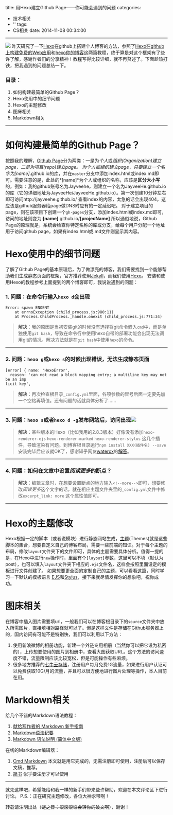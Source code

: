 title: 用Hexo建立Github Page——你可能会遇到的问题
categories:
  - 技术相关
  - ''
tags:
  - CS相关
date: 2014-11-08 00:34:00
---
![](http://jayveestorage.qiniudn.com/QQ%E6%88%AA%E5%9B%BE20141107155113.png)
昨天研究了一下[Hexo](http://hexo.io/)在github上搭建个人博客的方法，参照了[Hexo在github上构建免费的Web应用](http://blog.fens.me/hexo-blog-github/)和[hexo你的博客](http://ibruce.info/2013/11/22/hexo-your-blog/)这两篇教程，终于算是对这个框架有了些许了解，感谢作者们的分享精神！教程写得比较详细，就不再赘述了。下面趁热打铁，把我遇到的问题总结一下。<!--more-->


### 目录：
1. 如何构建最简单的Github Page？
2. Hexo使用中的细节问题
3. Hexo的主题修改
4. 图床相关
5. Markdown相关


---

# **如何构建最简单的Github Page？**
按照我的理解，[Github Page](https://pages.github.com/)分为两类：一是为*个人*或*组织(Organization)*建立page，二是为*项目(repo)*建立page。
为个人或组织建立page，只要建立一个名字为*[name]*.github.io的库，并在`master`分支中添加index.html或index.md即可。需要注意的是，此处的*[name]*为个人或组织的名称，应该是**区分大小写**的，例如：我的github账号名为Jayveehe，则建立一个名为JayveeHe.github.io的库（它的详细地址为JayveeHe/JayveeHe.github.io）。第一次创建10分钟左右即可访问http://jayveehe.github.io/ 查看index的内容，太急的话会出现404，这应该是github服务器给page做DNS时应有的一定延迟吧。
对于建立项目的page，则在该项目下创建一个`gh-pages`分支，添加index.html或index.md即可，访问的地址则变为:**[name]**.github.io/**[projecName]**
所以通俗地说，Github Page的原理就是，系统会检查你特定名称的库或分支，给每个用户分配一个地址用于访问github page，如果有index.html或.md文件则显示其内容。


# **Hexo使用中的细节问题**
了解了Github Page的基本原理后，为了做漂亮的博客，我们需要找到一个能够帮助我们生成静态页面的框架，官方推荐使用[Jekyll](http://jekyllrb.com/)，而我们使用[Hexo](http://hexo.io/)。
安装和使用Hexo的教程参考上面提到的两个博客即可，我说说遇到的问题：
### **1. 问题**：在命令行输入`hexo d`会出现
```
Error: spawn ENOENT
    at errnoException (child_process.js:980:11)
    at Process.ChildProcess._handle.onexit (child_process.js:771:34)
```
>**解决**：我的原因是当初安装git的时候没有选择将git命令嵌入`cmd`中，而是单独使用`git bash`，导致在命令行中使用hexo自带的部署功能会出现无法调用git的情况。解决方法就是在`git bash`中使用`hexo`的命令。

---

### **2. 问题**：`hexo g`或`hexo s`的时候出现错误，无法生成静态页面
```
[error] { name: 'HexoError',
  reason: 'can not read a block mapping entry; a multiline key may not be an imp
licit key',
```
>**解决**：再次检查根目录`_config.yml`里面，各项参数的冒号后面一定要先加一个空格再填值。还有问题的话就具体分析了……

---

### **3. 问题**：`hexo s`或者`hexo d -g`发布网站后，访问出现![](http://jayveestorage.qiniudn.com/图片外链36a113f975708ddb6d87c8001488a8e0_b.jpg)
>**解决**：某些版本的Hexo（比如我用的2.8.3版本）好像没有添加`hexo-renderer-ejs` `hexo-renderer-marked` `hexo-renderer-stylus` 这几个插件，导致渲染有问题。到博客根目录运行`npm install XXX(插件名) --save` 安装完毕后应该就OK了，感谢知乎网友[waterox](http://www.zhihu.com/people/buffalo)的[解答](http://www.zhihu.com/question/23999043/answer/26581991)。

---

### **4. 问题**：如何在文章中设置*阅读更多*的断点？
>**解决**：编辑文章时，在想要设置断点的地方输入`<!--more-->`即可，想要修改*阅读更多*这个文字的话，就在相应主题文件夹里的`_config.yml`文件中修改`excerpt_link: more` 这个属性值即可。

---

# **Hexo的主题修改**
Hexo根据一定的脚本（或者说模块）进行静态网站生成，[主题](https://github.com/hexojs/hexo/wiki/Themes)(Themes)就是这些脚本的集合，想要自定义自己的博客布局，需要一些前端的知识。对于每个主题的布局，修改`layout`文件夹下的文件即可，具体的主题需要具体分析。值得一提的是，在Hexo中进行`new`操作时，里面有个`[layout]`参数，这里可以不填（默认为post），也可以填入`layout`文件夹下相应的`.ejs`文件名，这样会按照里面设定的模板进行文件创建了。
如果想要更全面的定制自己的主题，可以看看[这篇](http://blog.gfdsa.net/2013/04/09/hexo/hexolessontwo/)，同时学习一下默认的模板语言 [EJS](https://github.com/tj/ejs)和[Stylus](http://learnboost.github.io/stylus/)，接下来就尽情发挥你的想象吧，祝你成功。


# **图床相关**
在博客中插入图片需要填url，一般我们可以在博客根目录下的`source`文件夹中放入所需图片，直接填相对路径就可以了。但是这样文件是存储在Github服务器上的，国内访问有可能不是特别快，我们可以利用以下方法：

1. 使用新浪微博的相册功能，新建一个外链专用相册（当然你可以把它设为私密的），上传想要使用的图片到相册中，查看大图获取URL。这个方法的访问速度不错，流量限制应该比较宽松，但是可能操作有些麻烦。
2. 很多地方推荐的[七牛云存储](http://www.qiniu.com/)，注册用户每月免费1G流量，如果进行用户认证可以免费获取10G/月的流量，并且可以很方便地进行图片处理等操作，本人目前在用。


# **Markdown相关**
给几个不错的Markdown语法教程：

1. [献给写作者的 Markdown 新手指南](http://www.jianshu.com/p/q81RER)
2. [Markdown语法纪要](http://www.jianshu.com/p/0752bd0418df)
3. [Markdown 语法说明 (简体中文版)](http://wowubuntu.com/markdown/index.html#backslash)

在线的Markdown编辑器：

1. [Cmd Markdown](https://www.zybuluo.com) 本文就是用它完成的，无需注册即可使用，注册后可以保存文稿，推荐。
2. [简书](http://www.jianshu.com/) 似乎要注册才可以使用

---

就先这样吧，希望能给和我一样的新手们带来些许帮助，欢迎在本文评论区下进行讨论。
P.S.：正在研究主题修改，各位大神求带啊！


转载请注明出处（~~谜之音：滚滚滚谁会转你的破文啊~~），谢谢！